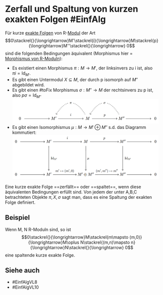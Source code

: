 # Zerfall und Spaltung von kurzen exakten Folgen #EinfAlg
Für kurze [exakte Folgen](Einf.%20Alg/Definition/Exakte%20Folgen.md) von R-[Modul](Einf.%20Alg/Definition/Moduln%20%C3%BCber%20Ringen.md) der Art $$0\stackrel{}{\longrightarrow}M'\stackrel{i}{\longrightarrow}M\stackrel{p}{\longrightarrow}M''\stackrel{}{\longrightarrow} 0$$ 
sind die folgenden Bedingungen äquivalent (Morphismus hier = [Morphismus von R-Moduln](Einf.%20Alg/Definition/Morphismus%20von%20R-Moduln.md)):
- Es existiert einen Morphismus $\pi:M\to M'$, der linksinvers zu i ist, also $\pi i=\text{Id}_{M'}$.
- Es gibt einen Untermodul $X\subseteq M$, der durch p isomorph auf $M''$ abgebildet wird.
- Es gibt einen #toFix Morphismus $\sigma:M''\to M$ der rechtsinvers zu p ist, also $p\sigma=\text{Id}_{M''}$
![](Res/Pasted%20image%2020201128100706.png) 
- Es gibt einen Isomorphismus $\mu:M\to M'\oplus M''$ s.d. das Diagramm kommutiert:
![](Res/Pasted%20image%2020201205073658.png)

Eine kurze exakte Folge ==zerfällt== oder ==spaltet==, wenn diese äquivalenten Bedingungen erfüllt sind. Von jedem der unter A,B,C betrachteten Objekte $\pi,X,\sigma$ sagt man, dass es eine Spaltung der exakten Folge definiert.
## Beispiel
Wenn M, N R-Moduln sind, so ist
$$0\stackrel{}{\longrightarrow}M\stackrel{m\mapsto (m,0)}{\longrightarrow}M\oplus N\stackrel{(m,n)\mapsto n}{\longrightarrow}N\stackrel{}{\longrightarrow} 0$$ 
eine spaltende kurze exakte Folge.
## Siehe auch
- #EinfAlgVL8 
- #EinfAlgVL10 